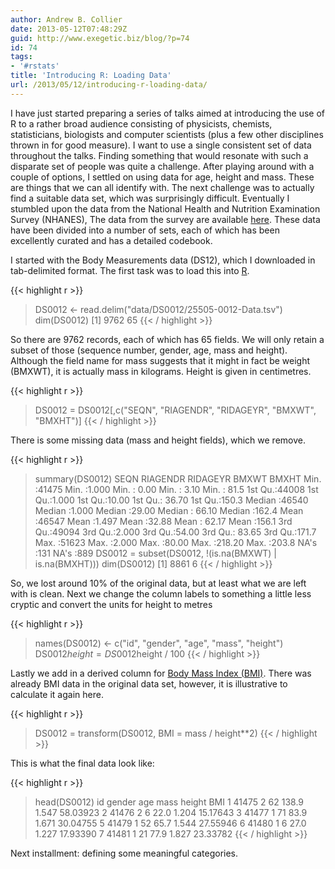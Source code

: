 ```yaml
---
author: Andrew B. Collier
date: 2013-05-12T07:48:29Z
guid: http://www.exegetic.biz/blog/?p=74
id: 74
tags:
- '#rstats'
title: 'Introducing R: Loading Data'
url: /2013/05/12/introducing-r-loading-data/
---
```


I have just started preparing a series of talks aimed at introducing the use of R to a rather broad audience consisting of physicists, chemists, statisticians, biologists and computer scientists (plus a few other disciplines thrown in for good measure). I want to use a single consistent set of data throughout the talks. Finding something that would resonate with such a disparate set of people was quite a challenge. After playing around with a couple of options, I settled on using data for age, height and mass. These are things that we can all identify with. The next challenge was to actually find a suitable data set, which was surprisingly difficult. Eventually I stumbled upon the data from the National Health and Nutrition Examination Survey (NHANES), The data from the survey are available [here](http://www.icpsr.umich.edu/icpsrweb/DSDR/studies/25505). These data have been divided into a number of sets, each of which has been excellently curated and has a detailed codebook.

I started with the Body Measurements data (DS12), which I downloaded in tab-delimited format. The first task was to load this into [R](http://www.r-project.org/).

{{< highlight r >}}
> DS0012 <- read.delim("data/DS0012/25505-0012-Data.tsv")
> dim(DS0012)
[1] 9762 65
{{< / highlight >}}

So there are 9762 records, each of which has 65 fields. We will only retain a subset of those (sequence number, gender, age, mass and height). Although the field name for mass suggests that it might in fact be weight (BMXWT), it is actually mass in kilograms. Height is given in centimetres.

{{< highlight r >}}
> DS0012 = DS0012[,c("SEQN", "RIAGENDR", "RIDAGEYR", "BMXWT", "BMXHT")]
{{< / highlight >}}

There is some missing data (mass and height fields), which we remove.

{{< highlight r >}}
> summary(DS0012)
      SEQN          RIAGENDR        RIDAGEYR         BMXWT            BMXHT
 Min.   :41475   Min.   :1.000   Min.   : 0.00   Min.   : 3.10    Min.   : 81.5
 1st Qu.:44008   1st Qu.:1.000   1st Qu.:10.00   1st Qu.: 36.70   1st Qu.:150.3
 Median :46540   Median :1.000   Median :29.00   Median : 66.10   Median :162.4
 Mean   :46547   Mean   :1.497   Mean   :32.88   Mean   : 62.17   Mean   :156.1
 3rd Qu.:49094   3rd Qu.:2.000   3rd Qu.:54.00   3rd Qu.: 83.65   3rd Qu.:171.7
 Max.   :51623   Max.   :2.000   Max.   :80.00   Max.   :218.20   Max.   :203.8
                                                 NA's   :131      NA's   :889
> DS0012 = subset(DS0012, !(is.na(BMXWT) | is.na(BMXHT)))
> dim(DS0012)
[1] 8861 6
{{< / highlight >}}

So, we lost around 10% of the original data, but at least what we are left with is clean. Next we change the column labels to something a little less cryptic and convert the units for height to metres

{{< highlight r >}}
> names(DS0012) <- c("id", "gender", "age", "mass", "height")
> DS0012$height = DS0012$height / 100
{{< / highlight >}}

Lastly we add in a derived column for [Body Mass Index (BMI)](http://en.wikipedia.org/wiki/Body_mass_index). There was already BMI data in the original data set, however, it is illustrative to calculate it again here.

{{< highlight r >}}
> DS0012 = transform(DS0012, BMI = mass / height**2)
{{< / highlight >}}

This is what the final data look like:

{{< highlight r >}}
> head(DS0012)
     id gender age  mass height      BMI
1 41475      2  62 138.9  1.547 58.03923
2 41476      2   6  22.0  1.204 15.17643
3 41477      1  71  83.9  1.671 30.04755
5 41479      1  52  65.7  1.544 27.55946
6 41480      1   6  27.0  1.227 17.93390
7 41481      1  21  77.9  1.827 23.33782
{{< / highlight >}}

Next installment: defining some meaningful categories.
